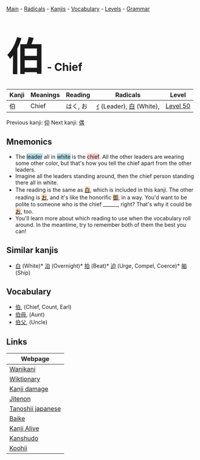 <style> bigfont {font-size: 100px}</style>
[Main](../index.md) -
[Radicals](../radicals.md) -
[Kanjis](../kanjis.md) -
[Vocabulary](../vocabulary.md) -
[Levels](../levels.md) -
[Grammar](../grammar.md)
# <bigfont> 伯</bigfont> - Chief 

| Kanji | Meanings | Reading | Radicals | Level |
| --- | --- | --- | --- | --- |
| 伯 | Chief | はく, お | [ｲ](../radicals/ｲ.md) (Leader), [白](../radicals/白.md) (White),  | [Level 50](../levels/wk_level50.md) |

Previous kanji: [仰](仰.md) Next kanji: [偶](偶.md) 

## Mnemonics
 * The <span style="background-color:#ADD8E6"> leader</span> all in <span style="background-color:#ADD8E6"> white</span> is the <span style="background-color:#ffcccb"> chief</span>. All the other leaders are wearing some other color, but that's how you tell the chief apart from the other leaders.
* Imagine all the leaders standing around, then the chief person standing there all in white.
* The reading is the same as <span style="background-color:#fed8b1"> [白](https://jisho.org/search/白)</span>, which is included in this kanji. The other reading is <span style="background-color:#fed8b1"> [お](https://jisho.org/search/お)</span>, and it's like the honorific <span style="background-color:#fed8b1"> [御](https://jisho.org/search/御)</span>, in a way. You'd want to be polite to someone who is the chief ______, right? That's why it could be <span style="background-color:#fed8b1"> [お](https://jisho.org/search/お)</span>, too.
* You'll learn more about which reading to use when the vocabulary roll around. In the meantime, try to remember both of them the best you can!


## Similar kanjis
 * [白](白.md) (White)* [泊](泊.md) (Overnight)* [拍](拍.md) (Beat)* [迫](迫.md) (Urge, Compel, Coerce)* [舶](舶.md) (Ship)


## Vocabulary
 * [伯](../vocabulary/伯.md), (Chief, Count, Earl)
* [伯母](../vocabulary/伯.md), (Aunt)
* [伯父](../vocabulary/伯.md), (Uncle)



## Links 

| Webpage |
| --- |
| [Wanikani          ](https://www.wanikani.com/kanji/伯) |
| [Wiktionary        ](https://en.wiktionary.org/wiki/伯) |
| [Kanji damage      ](http://www.kanjidamage.com/kanji/search?utf8=✓&q=伯) |
| [Jitenon           ](https://jitenon.com/kanji/伯) |
| [Tanoshii japanese ](https://www.tanoshiijapanese.com/dictionary/kanji.cfm?k=伯) |
| [Baike             ](https://baike.baidu.com/item/伯) |
| [Kanji Alive       ](https://app.kanjialive.com/伯) |
| [Kanshudo          ](https://www.kanshudo.com/searchmn?q=伯) |
| [Koohii            ](https://kanji.koohii.com/study/kanji/伯) |

